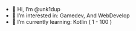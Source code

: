 - 👋 Hi, I’m @unk1dup
- 👀 I’m interested in: Gamedev, And WebDevelop
- 🌱 I’m currently learning: Kotlin ( 1 - 100 )
<!---
unk1dup/unk1dup is a ✨ special ✨ repository because its `README.md` (this file) appears on your GitHub profile.
You can click the Preview link to take a look at your changes.
--->
